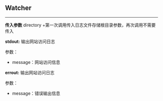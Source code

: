 ## Watcher
---
**传入参数**
directory
+第一次调用传入日志文件存储根目录参数，再次调用不需要传入

**stdout:**
输出网站访问日志

参数：  
+ message：网站访问信息

**errout:**
输出网站访问日志

参数：  
+ message：错误输出信息
